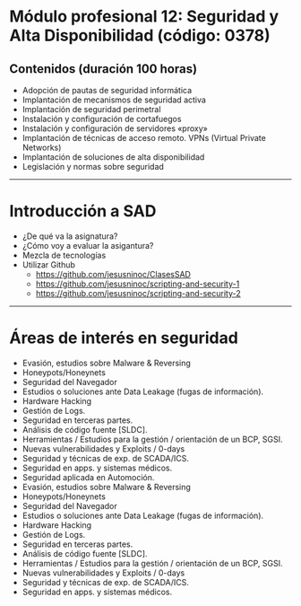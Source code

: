 # Módulo profesional 12: Seguridad y Alta Disponibilidad (código: 0378)
## Contenidos (duración 100 horas)

- Adopción de pautas de seguridad informática
- Implantación de mecanismos de seguridad activa
- Implantación de seguridad perimetral
- Instalación y configuración de cortafuegos
- Instalación y configuración de servidores «proxy»
- Implantación de técnicas de acceso remoto. VPNs (Virtual Private Networks)
- Implantación de soluciones de alta disponibilidad
- Legislación y normas sobre seguridad

--------------

# Introducción a SAD
- ¿De qué va la asignatura?
- ¿Cómo voy a evaluar la asigantura?
- Mezcla de tecnologías
- Utilizar Github
  - https://github.com/jesusninoc/ClasesSAD
  - https://github.com/jesusninoc/scripting-and-security-1
  - https://github.com/jesusninoc/scripting-and-security-2

--------------

# Áreas de interés en seguridad
- Evasión, estudios sobre Malware & Reversing
- Honeypots/Honeynets
- Seguridad del Navegador
- Estudios o soluciones ante Data Leakage (fugas de información).
- Hardware Hacking
- Gestión de Logs.
- Seguridad en terceras partes.
- Análisis de código fuente [SLDC].
- Herramientas / Estudios para la gestión / orientación de un BCP, SGSI.
- Nuevas vulnerabilidades y Exploits / 0-days
- Seguridad y técnicas de exp. de SCADA/ICS.
- Seguridad en apps. y sistemas médicos.
- Seguridad aplicada en Automoción.
- Evasión, estudios sobre Malware & Reversing
- Honeypots/Honeynets
- Seguridad del Navegador
- Estudios o soluciones ante Data Leakage (fugas de información).
- Hardware Hacking
- Gestión de Logs.
- Seguridad en terceras partes.
- Análisis de código fuente [SLDC].
- Herramientas / Estudios para la gestión / orientación de un BCP, SGSI.
- Nuevas vulnerabilidades y Exploits / 0-days
- Seguridad y técnicas de exp. de SCADA/ICS.
- Seguridad en apps. y sistemas médicos.
